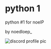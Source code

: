 # python 1

python #1 for noelP

by noedloep_

![discord profile pic](https://user-images.githubusercontent.com/80974924/116072833-e8ba7500-a68f-11eb-9800-16a4850c7cd0.gif)
